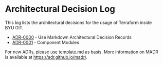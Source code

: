 # Architectural Decision Log

This log lists the architectural decisions for the usage of Terraform inside BYU OIT.

<!-- Update this file with `adr-log -i README.md -d ./` Ignore the instructions in the comment below. They are autogenerated and wrong. -->

<!-- adrlog -- Regenerate the content by using "adr-log -i". You can install it via "npm install -g adr-log" -->

- [ADR-0000](0000-use-markdown-architectural-decision-records.md) - Use Markdown Architectural Decision Records
- [ADR-0001](0001-component-modules.md) - Component Modules

<!-- adrlogstop -->

For new ADRs, please use [template.md](template.md) as basis.
More information on MADR is available at <https://adr.github.io/madr/>.
